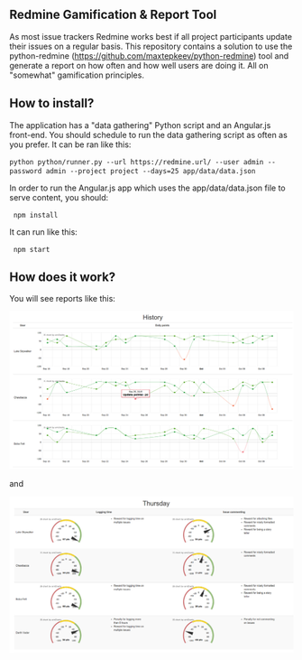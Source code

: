 Redmine Gamification & Report Tool
--------------------------------------

As most issue trackers Redmine works best if all project participants update their issues on a regular basis. This repository contains a solution to use the python-redmine (https://github.com/maxtepkeev/python-redmine) tool and generate a report on how often and how well users are doing it. All on "somewhat" gamification principles.

How to install?
---------------

The application has a "data gathering" Python script and an Angular.js front-end. You should schedule to run the data gathering script as often as you prefer. It can be ran like this:

    python python/runner.py --url https://redmine.url/ --user admin --password admin --project project --days=25 app/data/data.json

In order to run the Angular.js app which uses the app/data/data.json file to serve content, you should:

     npm install

It can run like this:

     npm start

How does it work?
-----------------

You will see reports like this:

![History](https://raw.githubusercontent.com/wther/redmine-gamification/master/docs/RedminePointHistory.png)

and

![Velocity](https://raw.githubusercontent.com/wther/redmine-gamification/master/docs/RedmineVelocity.png)


